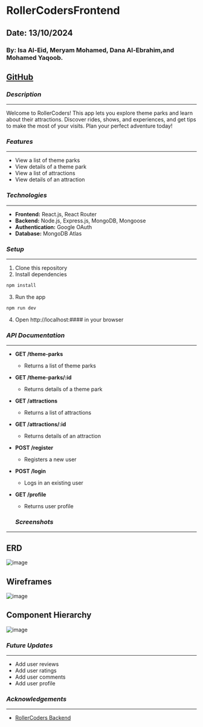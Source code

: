 # RollerCodersFrontend

## Date: 13/10/2024

### By: Isa Al-Eid, Meryam Mohamed, Dana Al-Ebrahim,and Mohamed Yaqoob.

[GitHub](https://github.com/DanaK270/RollerCodersFrontend)
---
### ***Description***
---
Welcome to RollerCoders! This app lets you explore theme parks and learn about their attractions. Discover rides, shows, and experiences, and get tips to make the most of your visits. Plan your perfect adventure today!
### ***Features***
---
- View a list of theme parks
- View details of a theme park
- View a list of attractions
- View details of an attraction

### ***Technologies***
---
- **Frontend:** React.js, React Router
- **Backend:** Node.js, Express.js, MongoDB, Mongoose
- **Authentication:** Google OAuth
- **Database:** MongoDB Atlas

### ***Setup***
---
1. Clone this repository
2. Install dependencies
```bash
npm install
```
3. Run the app
```bash
npm run dev
```
4. Open http://localhost:#### in your browser
### ***API Documentation***
---
- **GET /theme-parks**
  - Returns a list of theme parks
- **GET /theme-parks/:id**
  - Returns details of a theme park
- **GET /attractions**
  - Returns a list of attractions
- **GET /attractions/:id**
  - Returns details of an attraction
- **POST /register**
  - Registers a new user
- **POST /login**
  - Logs in an existing user
- **GET /profile**
  - Returns user profile

  ### ***Screenshots***
---

## ERD
![image](https://i.imgur.com/RTwm5Ez.png)
## Wireframes
![image](https://i.imgur.com/Shxoyjm.png)
## Component Hierarchy 
![image](https://i.imgur.com/2hpoDdV.png)

### ***Future Updates***
---
- Add user reviews
- Add user ratings
- Add user comments
- Add user profile

### ***Acknowledgements***
---
- [RollerCoders Backend](https://github.com/DanaK270/RollercodersBackend)

